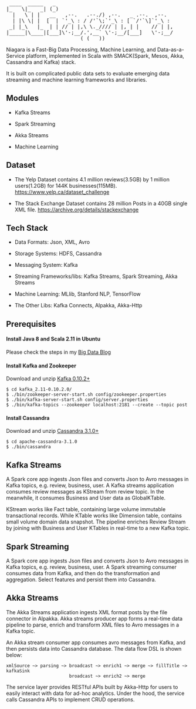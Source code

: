 <pre>
 ____  _____   _
|_   \|_   _| (_)
  |   \ | |   __   ,--.   .--./) ,--.   _ .--.  ,--.
  | |\ \| |  [  | `'_\ : / /'`\;`'_\ : [ `/'`\]`'_\ :
 _| |_\   |_  | | // | |,\ \._//// | |, | |    // | |,
|_____|\____|[___]\'-;__/.',__` \'-;__/[___]   \'-;__/
                        ( ( __))
</pre>

Niagara is a Fast-Big Data Processing, Machine Learning, and Data-as-a-Service platform, implemented in Scala with SMACK(Spark, Mesos, Akka, Cassandra and Kafka) stack.

It is built on complicated public data sets to evaluate emerging data streaming and machine learning frameworks and libraries.

## Modules

* Kafka Streams

* Spark Streaming

* Akka Streams

* Machine Learning


## Dataset

* The Yelp Dataset contains 4.1 million reviews(3.5GB) by 1 million users(1.2GB) for 144K businesses(115MB).
https://www.yelp.ca/dataset_challenge

* The Stack Exchange Dataset contains 28 million Posts in a 40GB single XML file.
https://archive.org/details/stackexchange

## Tech Stack

* Data Formats: Json, XML, Avro

* Storage Systems: HDFS, Cassandra

* Messaging System: Kafka

* Streaming Frameworks/libs: Kafka Streams, Spark Streaming, Akka Streams

* Machine Learning: MLlib, Stanford NLP, TensorFlow

* The Other Libs: Kafka Connects, Alpakka, Akka-Http


## Prerequisites

#### Install Java 8 and Scala 2.11 in Ubuntu

Please check the steps in my [Big Data Blog](http://alvincjin.blogspot.ca/2017/01/install-java-and-scala-in-ubuntu.html)

#### Install Kafka and Zookeeper

Download and unzip [Kafka 0.10.2+](http://mirror.dsrg.utoronto.ca/apache/kafka/0.10.2.0/kafka_2.11-0.10.2.0.tgz)
```
$ cd kafka_2.11-0.10.2.0/
$ ./bin/zookeeper-server-start.sh config/zookeeper.properties
$ ./bin/kafka-server-start.sh config/server.properties
$ ./bin/kafka-topics --zookeeper localhost:2181 --create --topic post
```

#### Install Cassandra

Download and unzip [Cassandra 3.1.0+](http://apache.forsale.plus/cassandra/3.10/apache-cassandra-3.10-bin.tar.gz)
```
$ cd apache-cassandra-3.1.0
$ ./bin/cassandra
```
## Kafka Streams

A Spark core app ingests Json files and converts Json to Avro messages in Kafka topics, e.g. review, business, user.
A Kafka streams application consumes review messages as KStream from review topic.
In the meanwhile, it consumes Business and User data as GlobalKTable.

KStream works like Fact table, containing large volume immutable transactional records.
While KTable works like Dimension table, contains small volume domain data snapshot.
The pipeline enriches Review Stream by joining with Business and User KTables in real-time to a new Kafka topic.


## Spark Streaming

A Spark core app ingests Json files and converts Json to Avro messages in Kafka topics, e.g. review, business, user.
A Spark streaming consumer consumes data from Kafka, and then do the transformation and aggregation.
Select features and persist them into Cassandra.



## Akka Streams

The Akka Streams application ingests XML format posts by the file connector in Alpakka.
Akka streams producer app forms a real-time data pipeline to parse, enrich and transform XML files to Avro messages in a Kafka topic.

An Akka stream consumer app consumes avro messages from Kafka, and then persists data into Cassandra database.
The data flow DSL is shown below:

```
xmlSource ~> parsing ~> broadcast ~> enrich1 ~> merge ~> fillTitle ~> kafkaSink
                        broadcast ~> enrich2 ~> merge
```

The service layer provides RESTful APIs built by Akka-Http for users to easily interact with data for ad-hoc analytics.
Under the hood, the service calls Cassandra APIs to implement CRUD operations.
